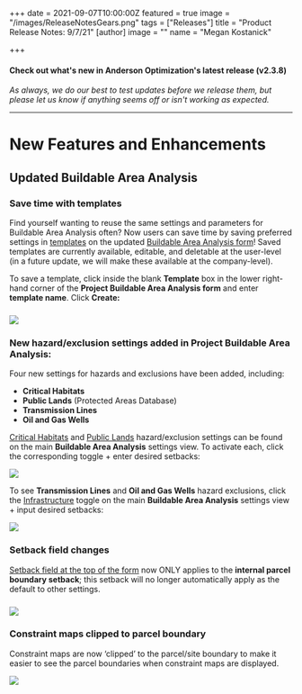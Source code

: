 +++
date = 2021-09-07T10:00:00Z
featured = true
image = "/images/ReleaseNotesGears.png"
tags = ["Releases"]
title = "Product Release Notes: 9/7/21"
[author]
image = ""
name = "Megan Kostanick"

+++
#### **Check out what's new in Anderson Optimization's latest release (v2.3.8)**

_As always, we do our best to test updates before we release them, but please let us know if anything seems off or isn't working as expected._

***

# **New Features and Enhancements**

## Updated Buildable Area Analysis

### Save time with templates

Find yourself wanting to reuse the same settings and parameters for Buildable Area Analysis often? Now users can save time by saving preferred settings in [templates](https://docs.andersonopt.com/prospect/buildable-area-analysis/run-buildable-area-analysis/buildable-area-analysis-template) on the updated [Buildable Area Analysis form](https://docs.andersonopt.com/prospect/buildable-area-analysis)! Saved templates are currently available, editable, and deletable at the user-level (in a future update, we will make these available at the company-level).

To save a template, click inside the blank **Template** box in the lower right-hand corner of the **Project Buildable Area Analysis form** and enter **template name**. Click **Create:**

### ![](/images/baa_templates.png)

### New hazard/exclusion settings added in Project Buildable Area Analysis:

Four new settings for hazards and exclusions have been added, including:

* **Critical Habitats**
* **Public Lands** (Protected Areas Database)
* **Transmission Lines**
* **Oil and Gas Wells**

[Critical Habitats](https://docs.andersonopt.com/prospect/buildable-area-analysis/run-buildable-area-analysis#critical-habitats) and [Public Lands](https://docs.andersonopt.com/prospect/buildable-area-analysis/run-buildable-area-analysis#public-lands) hazard/exclusion settings can be found on the main **Buildable Area Analysis** settings view. To activate each, click the corresponding toggle + enter desired setbacks:

![](/images/criticalhabitats_publiclands.png)

To see **Transmission Lines** and **Oil and Gas Wells** hazard exclusions, click the [Infrastructure](https://docs.andersonopt.com/prospect/buildable-area-analysis/run-buildable-area-analysis#infrastructure) toggle on the main **Buildable Area Analysis** settings view + input desired setbacks:

![](/images/transmissionlines_oilgaswells.png)

### Setback field changes

[Setback field at the top of the form](https://docs.andersonopt.com/prospect/buildable-area-analysis/run-buildable-area-analysis#parcel-boundary-setback) now ONLY applies to the **internal parcel boundary setback**; this setback will no longer automatically apply as the default to other settings.

### 

### ![](/images/baa_setback.png)

### Constraint maps clipped to parcel boundary

Constraint maps are now ‘clipped’ to the parcel/site boundary to make it easier to see the parcel boundaries when constraint maps are displayed.

![](/images/baa_constraints_clipped.png)
